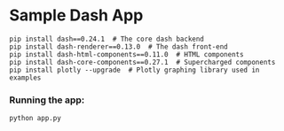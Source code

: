 # Sample Dash App

```
pip install dash==0.24.1  # The core dash backend
pip install dash-renderer==0.13.0  # The dash front-end
pip install dash-html-components==0.11.0  # HTML components
pip install dash-core-components==0.27.1  # Supercharged components
pip install plotly --upgrade  # Plotly graphing library used in examples
```

### Running the app:
```python
python app.py
```
